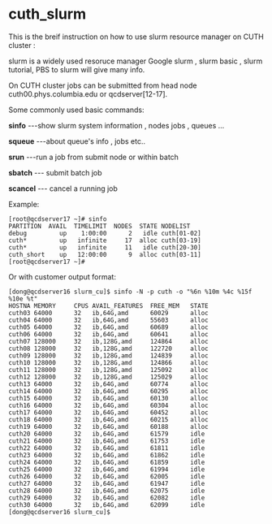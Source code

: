 # cuth_slurm
This is the breif instruction on how to use slurm resource manager on CUTH cluster :

slurm is a widely used resoruce manager 
Google slurm , slurm basic , slurm tutorial, PBS to slurm  will give many info.

On CUTH cluster jobs can be submitted from head node cuth00.phys.columbia.edu
or qcdserver[12-17]. 

Some commonly used basic commands:

**sinfo**     ---show slurm system information , nodes jobs , queues ...     

**squeue**    ---about queue's info , jobs etc..

**srun**      ---run a job from submit node or within batch

**sbatch**    --- submit batch job

**scancel**   --- cancel a running job

Example:

```
[root@qcdserver17 ~]# sinfo
PARTITION  AVAIL  TIMELIMIT  NODES  STATE NODELIST
debug         up    1:00:00      2   idle cuth[01-02]
cuth*         up   infinite     17  alloc cuth[03-19]
cuth*         up   infinite     11   idle cuth[20-30]
cuth_short    up   12:00:00      9  alloc cuth[03-11]
[root@qcdserver17 ~]# 
```
Or with customer output format:
```
[dong@qcdserver16 slurm_cu]$ sinfo -N -p cuth -o "%6n %10m %4c %15f %10e %t"
HOSTNA MEMORY     CPUS AVAIL_FEATURES  FREE_MEM   STATE
cuth03 64000      32   ib,64G,amd      60029      alloc
cuth04 64000      32   ib,64G,amd      55603      alloc
cuth05 64000      32   ib,64G,amd      60689      alloc
cuth06 64000      32   ib,64G,amd      60641      alloc
cuth07 128000     32   ib,128G,amd     124864     alloc
cuth08 128000     32   ib,128G,amd     122720     alloc
cuth09 128000     32   ib,128G,amd     124839     alloc
cuth10 128000     32   ib,128G,amd     124866     alloc
cuth11 128000     32   ib,128G,amd     125092     alloc
cuth12 128000     32   ib,128G,amd     125029     alloc
cuth13 64000      32   ib,64G,amd      60774      alloc
cuth14 64000      32   ib,64G,amd      60295      alloc
cuth15 64000      32   ib,64G,amd      60130      alloc
cuth16 64000      32   ib,64G,amd      60304      alloc
cuth17 64000      32   ib,64G,amd      60452      alloc
cuth18 64000      32   ib,64G,amd      60215      alloc
cuth19 64000      32   ib,64G,amd      60188      alloc
cuth20 64000      32   ib,64G,amd      61579      idle
cuth21 64000      32   ib,64G,amd      61753      idle
cuth22 64000      32   ib,64G,amd      61811      idle
cuth23 64000      32   ib,64G,amd      61862      idle
cuth24 64000      32   ib,64G,amd      61859      idle
cuth25 64000      32   ib,64G,amd      61994      idle
cuth26 64000      32   ib,64G,amd      62005      idle
cuth27 64000      32   ib,64G,amd      61947      idle
cuth28 64000      32   ib,64G,amd      62075      idle
cuth29 64000      32   ib,64G,amd      62082      idle
cuth30 64000      32   ib,64G,amd      62099      idle
[dong@qcdserver16 slurm_cu]$ 
```

